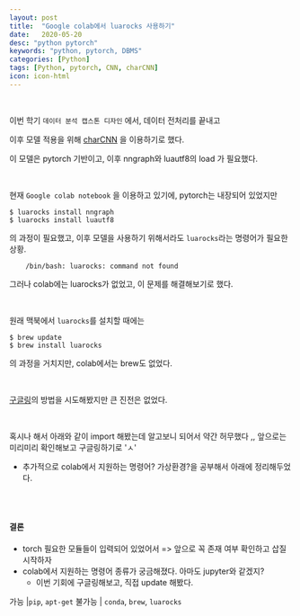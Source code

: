 ```yaml
---
layout: post
title:  "Google colab에서 luarocks 사용하기"
date:   2020-05-20
desc: "python pytorch"
keywords: "python, pytorch, DBMS"
categories: [Python]
tags: [Python, pytorch, CNN, charCNN]
icon: icon-html
---
```


<br>

이번 학기 `데이터 분석 캡스톤 디자인` 에서, 데이터 전처리를 끝내고

이후 모델 적용을 위해 [charCNN]("https://github.com/yoonkim/lstm-char-cnn") 을 이용하기로 했다.


이 모델은 pytorch 기반이고, 이후 nngraph와 luautf8의 load 가 필요했다.


<br>

현재 `Google colab notebook` 을 이용하고 있기에, pytorch는 내장되어 있었지만

```
$ luarocks install nngraph
$ luarocks install luautf8
```

의 과정이 필요했고, 이후 모델을 사용하기 위해서라도 `luarocks`라는 명령어가 필요한 상황.


```
    /bin/bash: luarocks: command not found
```


그러나 colab에는 luarocks가 없었고, 이 문제를 해결해보기로 했다.

<br>


원래 맥북에서 `luarocks`를 설치할 때에는



```
$ brew update
$ brew install luarocks

```

의 과정을 거치지만, colab에서는 brew도 없었다.




<br>



[구글링]("https://stackoverflow.com/questions/51030306/how-could-i-install-torch-on-google-colab-if-it-does-not-exist-the-file-bashr")의 방법을 시도해봤지만 큰 진전은 없었다.



<br>


혹시나 해서 아래와 같이 import 해봤는데 알고보니 되어서 약간 허무했다 ,,
앞으로는 미리미리 확인해보고 구글링하기로 'ㅅ'

+ 추가적으로 colab에서 지원하는 명령어? 가상환경?을 공부해서 아래에 정리해두었다.



<br>

<br>


#### 결론

- torch 필요한 모듈들이 입력되어 있었어서 => 앞으로 꼭 존재 여부 확인하고 삽질 시작하자
- colab에서 지원하는 명령어 종류가 궁금해졌다. 아마도 jupyter와 같겠지?
  - 이번 기회에 구글링해보고, 직접 update 해봤다.



가능 |`pip`,  `apt-get`
불가능 | `conda`, `brew`, `luarocks`
